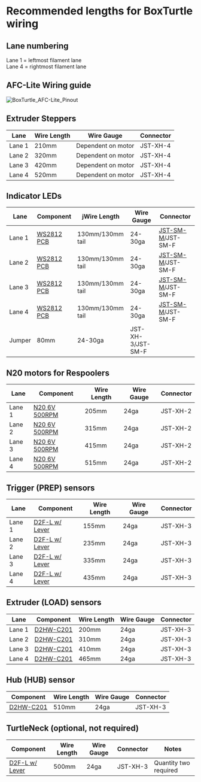 # Recommended lengths for BoxTurtle wiring

## Lane numbering

Lane 1 = leftmost filament lane\
Lane 4  = rightmost filament lane

## AFC-Lite Wiring guide
![BoxTurtle_AFC-Lite_Pinout](https://github.com/user-attachments/assets/134796f6-8458-4a61-9967-1292963d7b4b)

## Extruder Steppers
| Lane | Wire Length | Wire Gauge | Connector |
| ---- | ----------- | --------- | ------------|
| Lane 1 | 210mm | Dependent on motor | JST-XH-4 |
| Lane 2 | 320mm | Dependent on motor | JST-XH-4 |
| Lane 3 | 420mm | Dependent on motor | JST-XH-4 |
| Lane 4 | 520mm | Dependent on motor | JST-XH-4 |

##  Indicator LEDs
| Lane | Component | jWire Length | Wire Gauge | Connector |
| ---- | ----------- | --------- | ------------| --------- |
| Lane 1 | [WS2812 PCB](BT_Wiring/WS2812_PCB.png) | 130mm/130mm tail | 24-30ga | [JST-SM-M](BT_Wiring/JST-XH_JST-SM.png)/JST-SM-F |
| Lane 2 | [WS2812 PCB](BT_Wiring/WS2812_PCB.png) | 130mm/130mm tail | 24-30ga | [JST-SM-M](BT_Wiring/JST-XH_JST-SM.png)/JST-SM-F |
| Lane 3 | [WS2812 PCB](BT_Wiring/WS2812_PCB.png) | 130mm/130mm tail | 24-30ga | [JST-SM-M](BT_Wiring/JST-XH_JST-SM.png)/JST-SM-F |
| Lane 4 | [WS2812 PCB](BT_Wiring/WS2812_PCB.png) | 130mm/130mm tail | 24-30ga | [JST-SM-M](BT_Wiring/JST-XH_JST-SM.png)/JST-SM-F |
| Jumper | 80mm | 24-30ga | JST-XH-3/JST-SM-F |

##  N20 motors for Respoolers
| Lane | Component | Wire Length | Wire Gauge | Connector |
| ---- | ----------- | --------- | ------------| --------- |
| Lane 1 | [N20 6V 500RPM](BT_Wiring/N20_6V_500RPM.png) | 205mm | 24ga | JST-XH-2 |
| Lane 2 | [N20 6V 500RPM](BT_Wiring/N20_6V_500RPM.png) | 315mm | 24ga | JST-XH-2 |
| Lane 3 | [N20 6V 500RPM](BT_Wiring/N20_6V_500RPM.png) | 415mm | 24ga | JST-XH-2 |
| Lane 4 | [N20 6V 500RPM](BT_Wiring/N20_6V_500RPM.png) | 515mm | 24ga | JST-XH-2 |

## Trigger (PREP) sensors
| Lane | Component | Wire Length | Wire Gauge | Connector |
| ---- | ----------- | --------- | ------------| --------- |
| Lane 1 | [D2F-L w/ Lever](BT_Wiring/D2F_W-Lever.png) | 155mm | 24ga | JST-XH-3 |
| Lane 2 | [D2F-L w/ Lever](BT_Wiring/D2F_W-Lever.png) | 235mm | 24ga | JST-XH-3|
| Lane 3 | [D2F-L w/ Lever](BT_Wiring/D2F_W-Lever.png) | 335mm | 24ga | JST-XH-3 |
| Lane 4 | [D2F-L w/ Lever](BT_Wiring/D2F_W-Lever.png) | 435mm | 24ga | JST-XH-3 |

## Extruder (LOAD) sensors
| Lane | Component | Wire Length | Wire Gauge | Connector |
| ---- | ----------- | --------- | ------------| --------- |
| Lane 1 | [D2HW-C201]([BT_Wiring/D2HW-C201H.png) | 200mm | 24ga | JST-XH-3 |
| Lane 2 | [D2HW-C201](BT_Wiring/D2HW-C201H.png) | 310mm | 24ga | JST-XH-3 |
| Lane 3 | [D2HW-C201](BT_Wiring/D2HW-C201H.png) | 410mm | 24ga | JST-XH-3 |
| Lane 4 | [D2HW-C201](BT_Wiring/D2HW-C201H.png) | 465mm | 24ga | JST-XH-3 |

## Hub (HUB) sensor
| Component | Wire Length | Wire Gauge | Connector |
| ----------- | --------- | ------------| --------- |
| [D2HW-C201](BT_Wiring/D2HW-C201H.png) | 510mm | 24ga | JST-XH-3 |

## TurtleNeck (optional, not required)
| Component | Wire Length | Wire Gauge | Connector | Notes |
| ----------- | --------- | ------------| --------- | ---- |
| [D2F-L w/ Lever](BT_Wiring/TN_D2L_500_X2.png)  | 500mm | 24ga | JST-XH-3 | Quantity two required |
